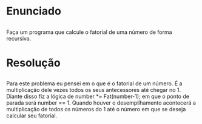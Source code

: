 # Enunciado <h2>

Faça um programa que calcule o fatorial de uma número de forma recursiva.

# Resolução <h2>
  
Para este problema eu pensei em o que é o fatorial de um número. É a multiplicação dele vezes todos os seus antecessores até chegar no 1. Diante disso fiz a lógica de number *= Fat(number-1); em que o ponto de parada será number == 1. Quando houver o desempilhamento acontecerá a multiplicação de todos os números do 1 até o número em que se deseja calcular seu fatorial.  
